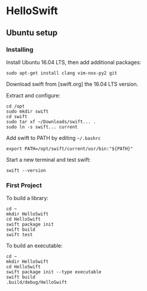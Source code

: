 # HelloSwift

## Ubuntu setup

### Installing

Install Ubuntu 16.04 LTS, then add additional packages:
```
sudo apt-get install clang vim-nox-py2 git
```

Download swift from [swift.org] the 16.04 LTS version.

Extract and configure:
```
cd /opt
sudo mkdir swift
cd swift
sudo tar xf ~/Downloads/swift... .
sudo ln -s swift... current
```

Add swift to PATH by editing `~/.bashrc`
```
export PATH=/opt/swift/current/usr/bin:"${PATH}"
```

Start a new terminal and test swift:
```
swift --version
```

### First Project
To build a library:
```
cd ~
mkdir HelloSwift
cd HelloSwift
swift package init
swift build
swift test
```

To build an executable:
```
cd ~
mkdir HelloSwift
cd HelloSwift
swift package init --type executable
swift build
.build/debug/HelloSwift
```

